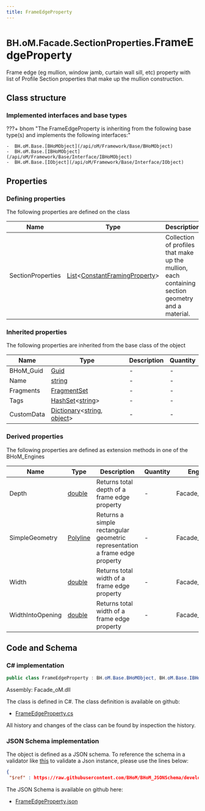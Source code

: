 ```yaml
---
title: FrameEdgeProperty
---
```


# <small>BH.oM.Facade.SectionProperties.</small>**FrameEdgeProperty**

Frame edge (eg mullion, window jamb, curtain wall sill, etc) property with list of Profile Section properties that make up the mullion construction.

## Class structure

### Implemented interfaces and base types

???+ bhom "The FrameEdgeProperty is inheriting from the following base type(s) and implements the following interfaces:"

    -  BH.oM.Base.[BHoMObject](/api/oM/Framework/Base/BHoMObject)
    -  BH.oM.Base.[IBHoMObject](/api/oM/Framework/Base/Interface/IBHoMObject)
    -  BH.oM.Base.[IObject](/api/oM/Framework/Base/Interface/IObject)


## Properties



### Defining properties

The following properties are defined on the class

| Name             | Type             | Description      | Quantity         |
|------------------|------------------|------------------|------------------|
| SectionProperties | [List](https://learn.microsoft.com/en-us/dotnet/api/System.Collections.Generic.List-1?view=netstandard-2.0)&lt;[ConstantFramingProperty](/api/oM/Physical/Physical/FramingProperties/ConstantFramingProperty)&gt; | Collection of profiles that make up the mullion, each containing section geometry and a material. | - |


### Inherited properties
The following properties are inherited from the base class of the object

| Name             | Type             | Description      | Quantity         |
|------------------|------------------|------------------|------------------|
| BHoM_Guid | [Guid](https://learn.microsoft.com/en-us/dotnet/api/System.Guid?view=netstandard-2.0) | - | - |
| Name | [string](https://learn.microsoft.com/en-us/dotnet/api/System.String?view=netstandard-2.0) | - | - |
| Fragments | [FragmentSet](/api/oM/Framework/Base/FragmentSet) | - | - |
| Tags | [HashSet](https://learn.microsoft.com/en-us/dotnet/api/System.Collections.Generic.HashSet-1?view=netstandard-2.0)&lt;[string](https://learn.microsoft.com/en-us/dotnet/api/System.String?view=netstandard-2.0)&gt; | - | - |
| CustomData | [Dictionary](https://learn.microsoft.com/en-us/dotnet/api/System.Collections.Generic.Dictionary-2?view=netstandard-2.0)&lt;[string](https://learn.microsoft.com/en-us/dotnet/api/System.String?view=netstandard-2.0), [object](https://learn.microsoft.com/en-us/dotnet/api/System.Object?view=netstandard-2.0)&gt; | - | - |


### Derived properties

The following properties are defined as extension methods in one of the BHoM_Engines

| Name             | Type             | Description      | Quantity         | Engine           |
|------------------|------------------|------------------|------------------|------------------|
| Depth | [double](https://learn.microsoft.com/en-us/dotnet/api/System.Double?view=netstandard-2.0) | Returns total depth of a frame edge property | - | Facade_Engine |
| SimpleGeometry | [Polyline](/api/oM/Dimensional/Geometry/Curve/Polyline) | Returns a simple rectangular geometric representation a frame edge property | - | Facade_Engine |
| Width | [double](https://learn.microsoft.com/en-us/dotnet/api/System.Double?view=netstandard-2.0) | Returns total width of a frame edge property | - | Facade_Engine |
| WidthIntoOpening | [double](https://learn.microsoft.com/en-us/dotnet/api/System.Double?view=netstandard-2.0) | Returns total width of a frame edge property | - | Facade_Engine |


## Code and Schema

### C# implementation

``` C# title="C#"
public class FrameEdgeProperty : BH.oM.Base.BHoMObject, BH.oM.Base.IBHoMObject, BH.oM.Base.IObject
```

Assembly: Facade_oM.dll

The class is defined in C#. The class definition is available on github:

- [FrameEdgeProperty.cs](https://github.com/BHoM/BHoM/blob/develop/Facade_oM/SectionProperties\FrameEdgeProperty.cs)

All history and changes of the class can be found by inspection the history.
### JSON Schema implementation

The object is defined as a JSON schema. To reference the schema in a validator like [this](https://www.jsonschemavalidator.net/) to validate a Json instance, please use the lines below:

``` json title="JSON Schema"
{
 "$ref" : https://raw.githubusercontent.com/BHoM/BHoM_JSONSchema/develop/Facade_oM/SectionProperties/FrameEdgeProperty.json}
```

The JSON Schema is available on github here:

- [FrameEdgeProperty.json](https://github.com/BHoM/BHoM_JSONSchema/blob/develop/Facade_oM/SectionProperties/FrameEdgeProperty.json)
